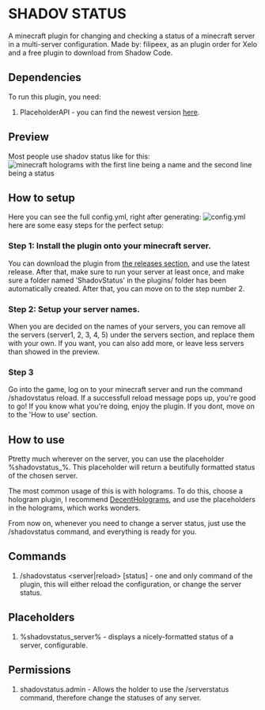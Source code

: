 # SHADOV STATUS
A minecraft plugin for changing and checking a status of a minecraft server in a multi-server configuration. 
Made by: filipeex, as an plugin order for Xelo and a free plugin to download from Shadow Code.

## Dependencies
To run this plugin, you need:
1. PlaceholderAPI - you can find the newest version [here](https://www.spigotmc.org/resources/placeholderapi.6245/).

## Preview
Most people use shadov status like for this:
![minecraft holograms with the first line being a name and the second line being a status](https://cdn.discordapp.com/attachments/1172209516373364787/1191507110589104138/image.png?ex=65a5b078&is=65933b78&hm=98540db212da1ba71686e3178dfbe8af14233cd1bd2e672426505f23c7868adf&)

## How to setup
Here you can see the full config.yml, right after generating:
![config.yml](https://lh3.googleusercontent.com/drive-viewer/AEYmBYRVax51K2CHH-rU45TSphc_xfzlUuzYw9X1N2xuXtdGxod61js7Q6oy7LAa59nqO0iz7hASvB263AnMFb5ai3Ht3BYh=s1600)
here are some easy steps for the perfect setup:

### Step 1: Install the plugin onto your minecraft server.
You can download the plugin from [the releases section](https://github.com/FilipeeX/ShadowStatus/releases), and use the latest release.
After that, make sure to run your server at least once, and make sure a folder named 'ShadovStatus' in the plugins/ folder has been automatically created.
After that, you can move on to the step number 2.

### Step 2: Setup your server names.
When you are decided on the names of your servers, you can remove all the servers (server1, 2, 3, 4, 5) under the servers section, and replace them with your own. If you want, you can also add more, or leave less servers than showed in the preview.

### Step 3
Go into the game, log on to your minecraft server and run the command /shadovstatus reload.
If a successfull reload message pops up, you're good to go!
If you know what you're doing, enjoy the plugin.
If you dont, move on to the 'How to use' section.


## How to use
Ptretty much wherever on the server, you can use the placeholder %shadovstatus_<server>%.
This placeholder will return a beutifully formatted status of the chosen server.

The most common usage of this is with holograms. To do this,
choose a hologram plugin, I recommend [DecentHolograms](https://www.spigotmc.org/resources/decentholograms-1-8-1-20-4-papi-support-no-dependencies.96927/),
and use the placeholders in the holograms, which works wonders.

From now on, whenever you need to change a server status, just use the /shadovstatus command, and everything is ready for you.

## Commands
1. /shadovstatus <server|reload> [status] - one and only command of the plugin, this will either reload the configuration, or change the server status.

## Placeholders
1. %shadovstatus_server% - displays a nicely-formatted status of a server, configurable.

## Permissions
1. shadovstatus.admin - Allows the holder to use the /serverstatus command, therefore change the statuses of any server.
